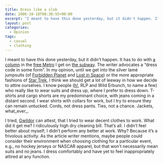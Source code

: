 ```yaml
---
title: Dress like a slob
date: 2006-10-18T08:38:55+00:00
excerpt: "I meant to have this done yesterday, but it didn't happen. It has to do with a column in the free Metro I get on the"
layout: post
categories:
  - Opinion
tags:
  - casual
  - clothing
---
```

I meant to have this done yesterday, but it didn&#8217;t happen. It has to do with [a column](http://metronews.ca/news/141602/time-for-men-to-stop-dressing-like-joe-slob/) in the [free Metro](http://www.metronews.ca/) I get on [the subway](http://www.ttc.ca/). The writer advocates a &#8220;dress code in some form&#8221;. In my opinion, until we get into the silver lamé jumpsuits (of [Forbidden Planet](http://www.imdb.com/title/tt0049223/) and [Lost in Space](http://www.imdb.com/title/tt0058824/)) or the more appropriate fashions of [Star Trek](http://www.startrek.com/), I think we should get a lot of leeway in how we decide to attire ourselves. I know people ([h!](http://ppfhouse.com/art/), RLP and Wild Erbunch, to name a few) who really like to wear suits and dress up, where I prefer to dress down. T-shirts and cargo shorts are my predominant choice, with jeans coming in a distant second. I wear shirts with collars for work, but I try to ensure they can remain untucked. Cords, not dress pants. Ties, not a chance. Jackets, what_ever_.

I tried, [Gwildor](http://gwild0r.tumblr.com/) can attest, that I tried to wear decent clothes to work. What did it get me? I ridiculously high dry cleaning bill. That&#8217;s all. I didn&#8217;t feel better about myself; I didn&#8217;t perform any better at work. Why? Because it&#8217;s a frivolous activity. As the article writer mentions, maybe people could consider their environment when choosing clothing for a particular event, e.g., no hockey jerseys or NASCAR apparel, but that won&#8217;t necessarily mean suits and no jeans. I dress comfortably and have yet to feel inappropriately attired at any function.